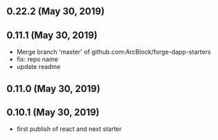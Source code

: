 ## 0.22.2 (May 30, 2019)


## 0.11.1 (May 30, 2019)
  - Merge branch 'master' of github.com:ArcBlock/forge-dapp-starters
  - fix: repo name
  - update readme

## 0.11.0 (May 30, 2019)


## 0.10.1 (May 30, 2019)

- first publish of react and next starter
